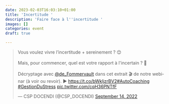 ```yaml
---
date: 2023-02-03T16:03:10+01:00
title: 'Incertitude '
description: 'Faire face à l''incertitude '
images: []
categories: event
draft: true

---
```

<blockquote class="twitter-tweet"><p lang="fr" dir="ltr">Vous voulez vivre l’incertitude + sereinement ? 😊<br><br>Mais, pour commencer, quel est votre rapport à l'incertain ? 🤔<br><br>Décryptage avec <a href="https://twitter.com/de_Fommervault?ref_src=twsrc%5Etfw">@de_Fommervault</a> dans cet extrait 🎬 de notre webinar (à voir ou revoir). ▶️ <a href="https://t.co/bWkljzrBV2">https://t.co/bWkljzrBV2</a><a href="https://twitter.com/hashtag/AutoCoaching?src=hash&ref_src=twsrc%5Etfw">#AutoCoaching</a> <a href="https://twitter.com/hashtag/GestionDuStress?src=hash&ref_src=twsrc%5Etfw">#GestionDuStress</a> <a href="https://t.co/cqH36PNTfF">pic.twitter.com/cqH36PNTfF</a></p>— CSP DOCENDI (@CSP_DOCENDI) <a href="https://twitter.com/CSP_DOCENDI/status/1569974438321438721?ref_src=twsrc%5Etfw">September 14, 2022</a></blockquote> <script async src="https://platform.twitter.com/widgets.js" charset="utf-8"></script>